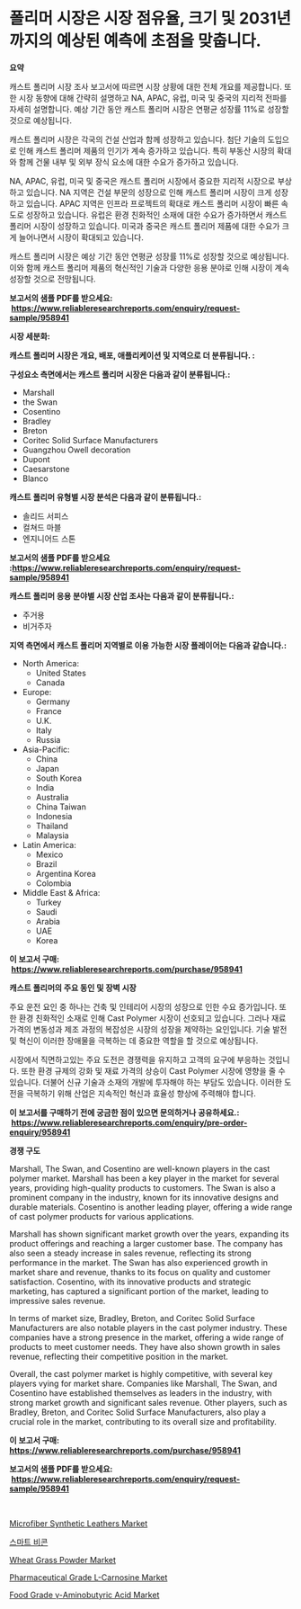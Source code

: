 <p><h1>폴리머 시장은 시장 점유율, 크기 및 2031년까지의 예상된 예측에 초점을 맞춥니다.</h1></p><p><strong>요약</strong></p>
<p><p>캐스트 폴리머 시장 조사 보고서에 따르면 시장 상황에 대한 전체 개요를 제공합니다. 또한 시장 동향에 대해 간략히 설명하고 NA, APAC, 유럽, 미국 및 중국의 지리적 전파를 자세히 설명합니다. 예상 기간 동안 캐스트 폴리머 시장은 연평균 성장률 11%로 성장할 것으로 예상됩니다.</p><p>캐스트 폴리머 시장은 각국의 건설 산업과 함께 성장하고 있습니다. 첨단 기술의 도입으로 인해 캐스트 폴리머 제품의 인기가 계속 증가하고 있습니다. 특히 부동산 시장의 확대와 함께 건물 내부 및 외부 장식 요소에 대한 수요가 증가하고 있습니다.</p><p>NA, APAC, 유럽, 미국 및 중국은 캐스트 폴리머 시장에서 중요한 지리적 시장으로 부상하고 있습니다. NA 지역은 건설 부문의 성장으로 인해 캐스트 폴리머 시장이 크게 성장하고 있습니다. APAC 지역은 인프라 프로젝트의 확대로 캐스트 폴리머 시장이 빠른 속도로 성장하고 있습니다. 유럽은 환경 친화적인 소재에 대한 수요가 증가하면서 캐스트 폴리머 시장이 성장하고 있습니다. 미국과 중국은 캐스트 폴리머 제품에 대한 수요가 크게 늘어나면서 시장이 확대되고 있습니다.</p><p>캐스트 폴리머 시장은 예상 기간 동안 연평균 성장률 11%로 성장할 것으로 예상됩니다. 이와 함께 캐스트 폴리머 제품의 혁신적인 기술과 다양한 응용 분야로 인해 시장이 계속 성장할 것으로 전망됩니다.</p></p>
<p><strong>보고서의 샘플 PDF를 받으세요: &nbsp;<a href="https://www.reliableresearchreports.com/enquiry/request-sample/958941">https://www.reliableresearchreports.com/enquiry/request-sample/958941</a></strong></p>
<p><strong>시장 세분화:</strong></p>
<p><strong> 캐스트 폴리머 시장은 개요, 배포, 애플리케이션 및 지역으로 더 분류됩니다. :</strong></p>
<p><strong>구성요소 측면에서는 캐스트 폴리머 시장은 다음과 같이 분류됩니다.:</strong></p>
<p><ul><li>Marshall</li><li>the Swan</li><li>Cosentino</li><li>Bradley</li><li>Breton</li><li>Coritec Solid Surface Manufacturers</li><li>Guangzhou Owell decoration</li><li>Dupont</li><li>Caesarstone</li><li>Blanco</li></ul></p>
<p><strong> 캐스트 폴리머 유형별 시장 분석은 다음과 같이 분류됩니다.:</strong></p>
<p><ul><li>솔리드 서피스</li><li>컬쳐드 마블</li><li>엔지니어드 스톤</li></ul></p>
<p><strong>보고서의 샘플 PDF를 받으세요 :<a href="https://www.reliableresearchreports.com/enquiry/request-sample/958941">https://www.reliableresearchreports.com/enquiry/request-sample/958941</a></strong></p>
<p><strong> 캐스트 폴리머 응용 분야별 시장 산업 조사는 다음과 같이 분류됩니다.:</strong></p>
<p><ul><li>주거용</li><li>비거주자</li></ul></p>
<p><strong>지역 측면에서 캐스트 폴리머 지역별로 이용 가능한 시장 플레이어는 다음과 같습니다.:</strong></p>
<p><ul>
    <li>
        North America:
        <ul>
            <li>United States</li>
            <li>Canada</li>
        </ul>
    </li>
    <li>
        Europe:
        <ul>
            <li>Germany</li>
            <li>France</li>
            <li>U.K.</li>
            <li>Italy</li>
            <li>Russia</li>
        </ul>
    </li>
    <li>
        Asia-Pacific:
        <ul>
            <li>China</li>
            <li>Japan</li>
            <li>South Korea</li>
            <li>India</li>
            <li>Australia</li>
            <li>China Taiwan</li>
            <li>Indonesia</li>
            <li>Thailand</li>
            <li>Malaysia</li>
        </ul>
    </li>
    <li>
        Latin America:
        <ul>
            <li>Mexico</li>
            <li>Brazil</li>
            <li>Argentina Korea</li>
            <li>Colombia</li>
        </ul>
    </li>
    <li>
        Middle East & Africa:
        <ul>
            <li>Turkey</li>
            <li>Saudi</li>
            <li>Arabia</li>
            <li>UAE</li>
            <li>Korea</li>
        </ul>
    </li>
    </ul></p>
<p><strong>이 보고서 구매: &nbsp;<a href="https://www.reliableresearchreports.com/purchase/958941">https://www.reliableresearchreports.com/purchase/958941</a></strong></p>
<p><strong>캐스트 폴리머의 주요 동인 및 장벽 시장</strong></p>
<p><p>주요 운전 요인 중 하나는 건축 및 인테리어 시장의 성장으로 인한 수요 증가입니다. 또한 환경 친화적인 소재로 인해 Cast Polymer 시장이 선호되고 있습니다. 그러나 재료 가격의 변동성과 제조 과정의 복잡성은 시장의 성장을 제약하는 요인입니다. 기술 발전 및 혁신이 이러한 장애물을 극복하는 데 중요한 역할을 할 것으로 예상됩니다.</p><p>시장에서 직면하고있는 주요 도전은 경쟁력을 유지하고 고객의 요구에 부응하는 것입니다. 또한 환경 규제의 강화 및 재료 가격의 상승이 Cast Polymer 시장에 영향을 줄 수 있습니다. 더불어 신규 기술과 소재의 개발에 투자해야 하는 부담도 있습니다. 이러한 도전을 극복하기 위해 산업은 지속적인 혁신과 효율성 향상에 주력해야 합니다.</p></p>
<p><strong>이 보고서를 구매하기 전에 궁금한 점이 있으면 문의하거나 공유하세요.: &nbsp;<a href="https://www.reliableresearchreports.com/enquiry/pre-order-enquiry/958941">https://www.reliableresearchreports.com/enquiry/pre-order-enquiry/958941</a></strong></p>
<p><strong>경쟁 구도</strong></p>
<p><p>Marshall, The Swan, and Cosentino are well-known players in the cast polymer market. Marshall has been a key player in the market for several years, providing high-quality products to customers. The Swan is also a prominent company in the industry, known for its innovative designs and durable materials. Cosentino is another leading player, offering a wide range of cast polymer products for various applications.</p><p>Marshall has shown significant market growth over the years, expanding its product offerings and reaching a larger customer base. The company has also seen a steady increase in sales revenue, reflecting its strong performance in the market. The Swan has also experienced growth in market share and revenue, thanks to its focus on quality and customer satisfaction. Cosentino, with its innovative products and strategic marketing, has captured a significant portion of the market, leading to impressive sales revenue.</p><p>In terms of market size, Bradley, Breton, and Coritec Solid Surface Manufacturers are also notable players in the cast polymer industry. These companies have a strong presence in the market, offering a wide range of products to meet customer needs. They have also shown growth in sales revenue, reflecting their competitive position in the market.</p><p>Overall, the cast polymer market is highly competitive, with several key players vying for market share. Companies like Marshall, The Swan, and Cosentino have established themselves as leaders in the industry, with strong market growth and significant sales revenue. Other players, such as Bradley, Breton, and Coritec Solid Surface Manufacturers, also play a crucial role in the market, contributing to its overall size and profitability.</p></p>
<p><strong>이 보고서 구매: &nbsp; <a href="https://www.reliableresearchreports.com/purchase/958941">https://www.reliableresearchreports.com/purchase/958941</a></strong></p>
<p><strong>보고서의 샘플 PDF를 받으세요: &nbsp;<a href="https://www.reliableresearchreports.com/enquiry/request-sample/958941">https://www.reliableresearchreports.com/enquiry/request-sample/958941</a></strong><strong></strong></p>
<p>&nbsp;</p>
<p><p><a href="https://view.publitas.com/reportprime-1/microfiber-synthetic-leathers-market-growth-market-trends-covid-19-impact-and-forecasts-for-period-from-2024-2031/">Microfiber Synthetic Leathers Market</a></p><p><a href="https://github.com/nuekbpymrrz5/Market-Research-Report-List-1/blob/main/1478017187174.md">스마트 비콘</a></p><p><a href="https://github.com/yoshih12/Market-Research-Report-List-2/blob/main/wheat-grass-powder-market.md">Wheat Grass Powder Market</a></p><p><a href="https://issuu.com/reportprime-2/docs/pharmaceutical-grade-l-carnosine-market-size-2030.">Pharmaceutical Grade L-Carnosine Market</a></p><p><a href="https://issuu.com/reportprime-2/docs/food-grade-g-aminobutyric-acid-market-size-2030.pp">Food Grade γ-Aminobutyric Acid Market</a></p></p>